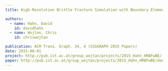 ```yaml
---
title: High-Resolution Brittle Fracture Simulation with Boundary Elements

authors:
  - name: Hahn, David
    id: davidhahn
  - name: Wojtan, Chris
    id: chriswojtan

publication: ACM Trans. Graph. 34, 4 (SIGGRAPH 2015 Papers)
date: 2015-08-01
project: http://pub.ist.ac.at/group_wojtan/projects/2015_Hahn_HRBFwBE/
paper: http://pub.ist.ac.at/group_wojtan/projects/2015_Hahn_HRBFwBE/download/FractureBEM.pdf
---
```

